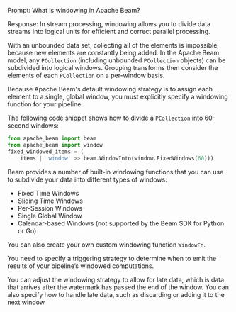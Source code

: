 Prompt:
What is windowing in Apache Beam?

Response:
In stream processing, windowing allows you to divide data streams into logical units for efficient and correct parallel processing.

With an unbounded data set, collecting all of the elements is impossible, because new elements are constantly being added. In the Apache Beam model, any `PCollection` (including unbounded `PCollection` objects) can be subdivided into logical windows. Grouping transforms then consider the elements of each `PCollection` on a per-window basis.

Because Apache Beam's default windowing strategy is to assign each element to a single, global window, you must explicitly specify a windowing function for your pipeline.

The following code snippet shows how to divide a `PCollection` into 60-second windows:

```python
from apache_beam import beam
from apache_beam import window
fixed_windowed_items = (
    items | 'window' >> beam.WindowInto(window.FixedWindows(60)))
```

Beam provides a number of built-in windowing functions that you can use to subdivide your data into different types of windows:
- Fixed Time Windows
- Sliding Time Windows
- Per-Session Windows
- Single Global Window
- Calendar-based Windows (not supported by the Beam SDK for Python or Go)

You can also create your own custom windowing function `WindowFn`.

You need to specify a triggering strategy to determine when to emit the results of your pipeline’s windowed computations.

You can adjust the windowing strategy to allow for late data, which is data that arrives after the watermark has passed the end of the window. You can also specify how to handle late data, such as discarding or adding it to the next window.
